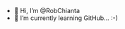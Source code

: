- 👋 Hi, I’m @RobChianta
- 🌱 I’m currently learning GitHub...  :-)

<!---
RobChianta/RobChianta is a ✨ special ✨ repository because its `README.md` (this file) appears on your GitHub profile.
You can click the Preview link to take a look at your changes.
--->
